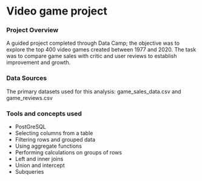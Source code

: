 # Video game project

### Project Overview
A guided project completed through Data Camp; the objective was to explore the top 400 video games created between 1977 and 2020. The task was to compare game sales with critic and user reviews to establish improvement and growth.

### Data Sources
The primary datasets used for this analysis: game_sales_data.csv and game_reviews.csv

### Tools and concepts used
- PostGreSQL
- Selecting columns from a table
- Filtering rows and grouped data
- Using aggregate functions
- Performing calculations on groups of rows
- Left and inner joins
- Union and intercept
- Subqueries
